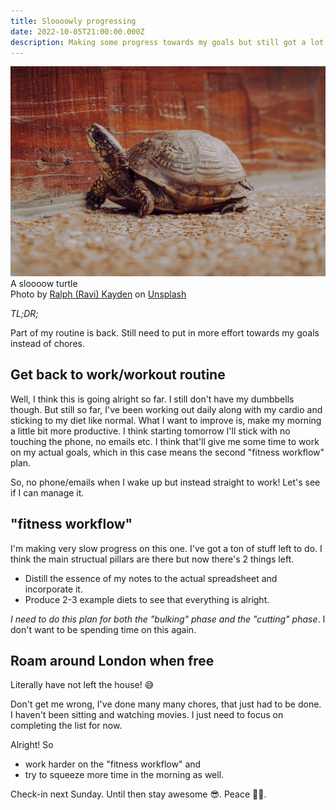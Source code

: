 ```yaml
---
title: Sloooowly progressing
date: 2022-10-05T21:00:00.000Z
description: Making some progress towards my goals but still got a lot of ground to cover
---
```

![A slow turtle](turtle.jpg)
<span class="caption">
    A sloooow turtle<br>
    Photo by <a href="https://unsplash.com/@ralphkayden?utm_source=unsplash&utm_medium=referral&utm_content=creditCopyText">Ralph (Ravi) Kayden</a> on <a href="https://unsplash.com/s/photos/turtle?utm_source=unsplash&utm_medium=referral&utm_content=creditCopyText">Unsplash</a>
</span>

_TL;DR;_

Part of my routine is back. Still need to put in more effort towards my goals instead of chores.

## Get back to work/workout routine

Well, I think this is going alright so far. I still don't have my dumbbells though. But still so far, I've been working out daily along with my cardio and sticking to my diet like normal. What I want to improve is, make my morning a little bit more productive. I think starting tomorrow I'll stick with no touching the phone, no emails etc. I think that'll give me some time to work on my actual goals, which in this case means the second "fitness workflow" plan.

So, no phone/emails when I wake up but instead straight to work! Let's see if I can manage it.

## "fitness workflow"

I'm making very slow progress on this one. I've got a ton of stuff left to do. I think the main structual pillars are there but now there's 2 things left.

* Distill the essence of my notes to the actual spreadsheet and incorporate it.
* Produce 2-3 example diets to see that everything is alright.

_I need to do this plan for both the "bulking" phase and the "cutting" phase_. I don't want to be spending time on this again.

## Roam around London when free

Literally have not left the house! 😅

Don't get me wrong, I've done many many chores, that just had to be done. I haven't been sitting and watching movies. I just need to focus on completing the list for now.

Alright! So

* work harder on the "fitness workflow" and
* try to squeeze more time in the morning as well.

Check-in next Sunday. Until then stay awesome 😎. Peace ✌🏻.
